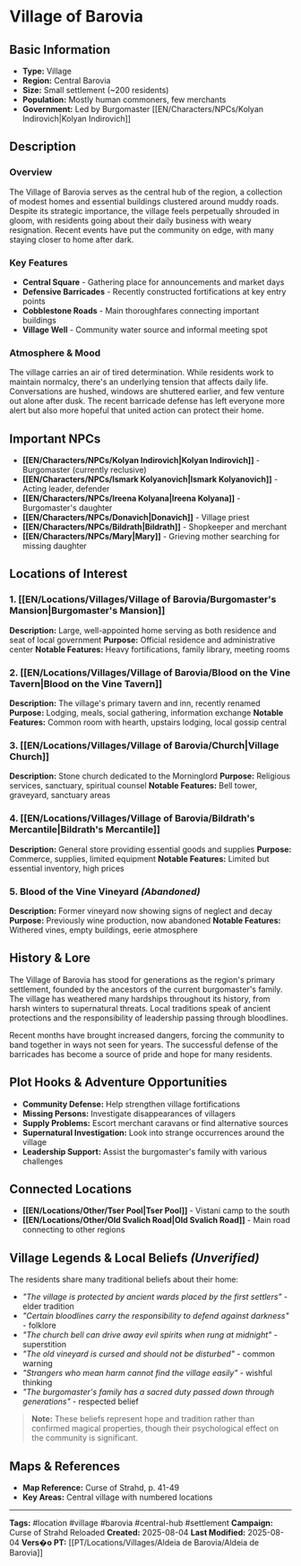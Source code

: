 # Village of Barovia

## Basic Information
- **Type:** Village
- **Region:** Central Barovia
- **Size:** Small settlement (~200 residents)
- **Population:** Mostly human commoners, few merchants
- **Government:** Led by Burgomaster [[EN/Characters/NPCs/Kolyan Indirovich|Kolyan Indirovich]]

## Description
### Overview
The Village of Barovia serves as the central hub of the region, a collection of modest homes and essential buildings clustered around muddy roads. Despite its strategic importance, the village feels perpetually shrouded in gloom, with residents going about their daily business with weary resignation. Recent events have put the community on edge, with many staying closer to home after dark.

### Key Features
- **Central Square** - Gathering place for announcements and market days
- **Defensive Barricades** - Recently constructed fortifications at key entry points
- **Cobblestone Roads** - Main thoroughfares connecting important buildings
- **Village Well** - Community water source and informal meeting spot

### Atmosphere & Mood
The village carries an air of tired determination. While residents work to maintain normalcy, there's an underlying tension that affects daily life. Conversations are hushed, windows are shuttered earlier, and few venture out alone after dusk. The recent barricade defense has left everyone more alert but also more hopeful that united action can protect their home.

## Important NPCs
- **[[EN/Characters/NPCs/Kolyan Indirovich|Kolyan Indirovich]]** - Burgomaster (currently reclusive)
- **[[EN/Characters/NPCs/Ismark Kolyanovich|Ismark Kolyanovich]]** - Acting leader, defender
- **[[EN/Characters/NPCs/Ireena Kolyana|Ireena Kolyana]]** - Burgomaster's daughter
- **[[EN/Characters/NPCs/Donavich|Donavich]]** - Village priest
- **[[EN/Characters/NPCs/Bildrath|Bildrath]]** - Shopkeeper and merchant
- **[[EN/Characters/NPCs/Mary|Mary]]** - Grieving mother searching for missing daughter

## Locations of Interest
### 1. [[EN/Locations/Villages/Village of Barovia/Burgomaster's Mansion|Burgomaster's Mansion]]
**Description:** Large, well-appointed home serving as both residence and seat of local government
**Purpose:** Official residence and administrative center
**Notable Features:** Heavy fortifications, family library, meeting rooms

### 2. [[EN/Locations/Villages/Village of Barovia/Blood on the Vine Tavern|Blood on the Vine Tavern]]
**Description:** The village's primary tavern and inn, recently renamed
**Purpose:** Lodging, meals, social gathering, information exchange
**Notable Features:** Common room with hearth, upstairs lodging, local gossip central

### 3. [[EN/Locations/Villages/Village of Barovia/Church|Village Church]]  
**Description:** Stone church dedicated to the Morninglord
**Purpose:** Religious services, sanctuary, spiritual counsel
**Notable Features:** Bell tower, graveyard, sanctuary areas

### 4. [[EN/Locations/Villages/Village of Barovia/Bildrath's Mercantile|Bildrath's Mercantile]]
**Description:** General store providing essential goods and supplies
**Purpose:** Commerce, supplies, limited equipment
**Notable Features:** Limited but essential inventory, high prices

### 5. Blood of the Vine Vineyard *(Abandoned)*
**Description:** Former vineyard now showing signs of neglect and decay
**Purpose:** Previously wine production, now abandoned
**Notable Features:** Withered vines, empty buildings, eerie atmosphere

## History & Lore
The Village of Barovia has stood for generations as the region's primary settlement, founded by the ancestors of the current burgomaster's family. The village has weathered many hardships throughout its history, from harsh winters to supernatural threats. Local traditions speak of ancient protections and the responsibility of leadership passing through bloodlines.

Recent months have brought increased dangers, forcing the community to band together in ways not seen for years. The successful defense of the barricades has become a source of pride and hope for many residents.

## Plot Hooks & Adventure Opportunities
- **Community Defense:** Help strengthen village fortifications
- **Missing Persons:** Investigate disappearances of villagers
- **Supply Problems:** Escort merchant caravans or find alternative sources
- **Supernatural Investigation:** Look into strange occurrences around the village
- **Leadership Support:** Assist the burgomaster's family with various challenges

## Connected Locations
- **[[EN/Locations/Other/Tser Pool|Tser Pool]]** - Vistani camp to the south
- **[[EN/Locations/Other/Old Svalich Road|Old Svalich Road]]** - Main road connecting to other regions

## Village Legends & Local Beliefs *(Unverified)*
The residents share many traditional beliefs about their home:

- *"The village is protected by ancient wards placed by the first settlers"* - elder tradition
- *"Certain bloodlines carry the responsibility to defend against darkness"* - folklore
- *"The church bell can drive away evil spirits when rung at midnight"* - superstition
- *"The old vineyard is cursed and should not be disturbed"* - common warning
- *"Strangers who mean harm cannot find the village easily"* - wishful thinking
- *"The burgomaster's family has a sacred duty passed down through generations"* - respected belief

> **Note:** These beliefs represent hope and tradition rather than confirmed magical properties, though their psychological effect on the community is significant.

## Maps & References
- **Map Reference:** Curse of Strahd, p. 41-49
- **Key Areas:** Central village with numbered locations

---
**Tags:** #location #village #barovia #central-hub #settlement
**Campaign:** Curse of Strahd Reloaded
**Created:** 2025-08-04
**Last Modified:** 2025-08-04
**Vers�o PT:** [[PT/Locations/Villages/Aldeia de Barovia/Aldeia de Barovia]]